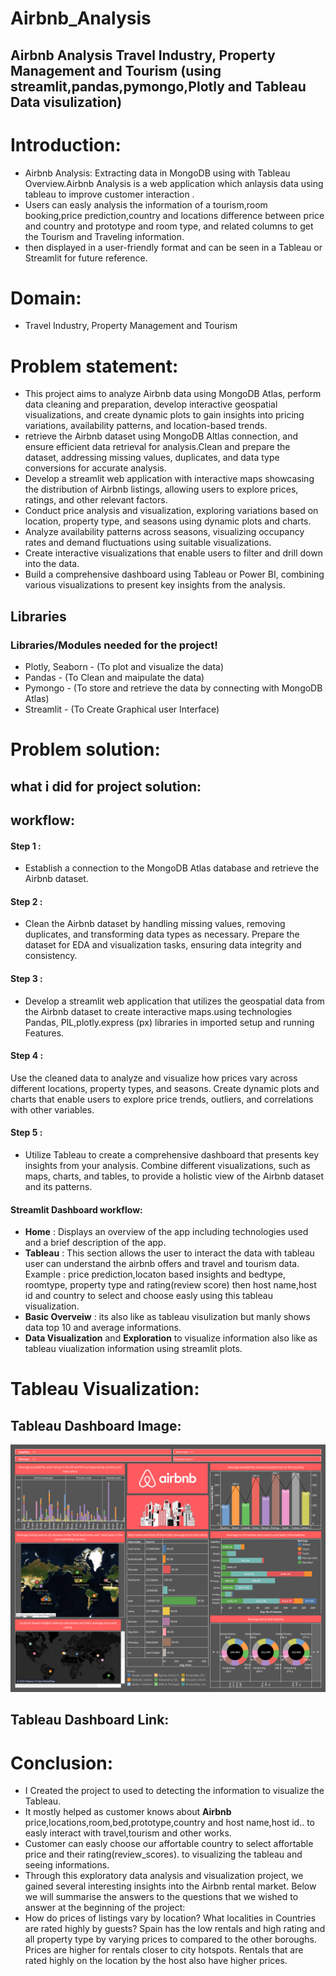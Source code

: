 # Airbnb_Analysis
## Airbnb Analysis Travel Industry, Property Management and Tourism (using streamlit,pandas,pymongo,Plotly and Tableau Data visulization)
# Introduction:
- Airbnb Analysis: Extracting data in MongoDB using  with Tableau Overview.Airbnb Analysis is a  web application which anlaysis data using tableau to improve customer interaction .
- Users can easly  analysis the information of a tourism,room booking,price prediction,country and locations difference between price and country and prototype and room type, and related columns to get the Tourism and Traveling  information.
- then displayed in a user-friendly format and can be seen in a Tableau or Streamlit  for future reference.
# Domain:
- Travel Industry, Property Management and Tourism
# Problem statement:
- This project aims to analyze Airbnb data using MongoDB Atlas, perform data cleaning and preparation, develop interactive geospatial visualizations, and create dynamic plots to gain insights into pricing variations, availability patterns, and location-based trends.
- retrieve the Airbnb dataset using MongoDB Altlas connection, and ensure efficient data retrieval for analysis.Clean and prepare the dataset, addressing missing values, duplicates, and data type conversions for accurate analysis.
- Develop a streamlit web application with interactive maps showcasing the distribution of Airbnb listings, allowing users to explore prices, ratings, and other relevant factors.
- Conduct price analysis and visualization, exploring variations based on location, property type, and seasons using dynamic plots and charts.
- Analyze availability patterns across seasons, visualizing occupancy rates and demand fluctuations using suitable visualizations.
- Create interactive visualizations that enable users to filter and drill down into the data.
- Build a comprehensive dashboard using Tableau or Power BI, combining various visualizations to present key insights from the analysis.
## Libraries
### Libraries/Modules needed for the project!
- Plotly, Seaborn - (To plot and visualize the data)
- Pandas - (To Clean and maipulate the data)
- Pymongo - (To store and retrieve the data by connecting with MongoDB Atlas)
- Streamlit - (To Create Graphical user Interface)
# Problem solution:
## what i did for project solution:
## workflow:
#### Step 1 :
- Establish a connection to the MongoDB Atlas database and retrieve the Airbnb dataset. 
#### Step 2 : 
- Clean the Airbnb dataset by handling missing values, removing duplicates, and transforming data types as necessary. Prepare the dataset for EDA and visualization tasks, ensuring data integrity and consistency.
#### Step 3 :
- Develop a streamlit web application that utilizes the geospatial data from the Airbnb dataset to create interactive maps.using technologies Pandas, PIL,plotly.express (px) libraries in imported  setup and running Features.
#### Step 4 :
  Use the cleaned data to analyze and visualize how prices vary across different locations, property types, and seasons. Create dynamic plots and charts that enable users to explore price trends, outliers, and correlations with other variables.
#### Step 5 :
- Utilize Tableau  to create a comprehensive dashboard that presents key insights from your analysis. Combine different visualizations, such as maps, charts, and tables, to provide a holistic view of the Airbnb dataset and its patterns.
#### Streamlit Dashboard workflow:
- **Home** : Displays an overview of the app including technologies used and a brief description of the app.
- **Tableau** : This section allows the user to interact the data  with tableau user can understand the airbnb offers and travel and tourism data. Example : price prediction,locaton based insights and bedtype, roomtype, property type and rating(review score) then host name,host id and country to select and choose easly using this tableau visualization.
- **Basic Overveiw** : its also like as tableau visulization but manly shows data top 10 and average informations.
- **Data Visualization** and **Exploration** to visualize information also like as tableau viualization information  using  streamlit plots.
# Tableau Visualization:
## Tableau Dashboard Image:
![Outlook](https://github.com/mohamedbasith30122001/Airbnb_Analysis/blob/main/Airbnb_project_github/Dashboard%201.png)
## Tableau Dashboard Link:
# Conclusion:
- I Created the project to used to detecting the  information to visualize the Tableau.
- It mostly  helped as customer knows about **Airbnb** price,locations,room,bed,prototype,country and host name,host id.. to easly interact with travel,tourism and other works.
- Customer can easly choose our affortable country to select affortable price and  their rating(review_scores). to visualizing the tableau and seeing informations.
- Through this exploratory data analysis and visualization project, we gained several interesting insights into the Airbnb rental market. Below we will summarise the answers to the questions that we wished to answer at the beginning of the project:
- How do prices of listings vary by location? What localities in Countries are rated highly by guests? Spain has the low rentals and high rating and all property type by varying prices to  compared to the other boroughs. Prices are higher for rentals closer to city hotspots. Rentals that are rated highly on the location by the host also have higher prices.
